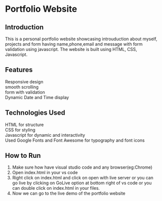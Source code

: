 # Portfolio Website

## Introduction
This is a personal portfolio website showcasing introuduction about myself, projects and form having name,phone,email and message with form validation using javascript. The website is built using HTML, CSS, Javascript.

## Features
Responsive design <br>
smooth scrolling <br>
form with validation <br>
Dynamic Date and Time display <br>

## Technologies Used
HTML for structure <br>
CSS  for styling <br>
Javascript for dynamic and interactivity <br>
Used Google Fonts and Font Awesome for typography and font icons <br>

## How to Run 
1. Make sure how have visual studio code and any browser(eg:Chrome)  <br>
2. Open index.html in your vs code <br>
3. Right click on index.html and click on open with live server or you can go live by clicking on GoLive option at bottom right of vs code or you can double click on index.html in your files. <br>
4. Now we can go to the live demo of the portfolio website <br>
